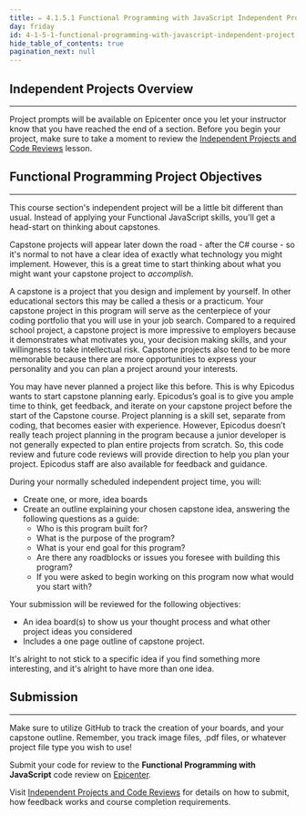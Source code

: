 ```yaml
---
title: ✏️ 4.1.5.1 Functional Programming with JavaScript Independent Project
day: friday
id: 4-1-5-1-functional-programming-with-javascript-independent-project
hide_table_of_contents: true
pagination_next: null
---
```


## Independent Projects Overview
---

Project prompts will be available on Epicenter once you let your instructor know that you have reached the end of a section. Before you begin your project, make sure to take a moment to review the [Independent Projects and Code Reviews](../../pre-work/getting-started-at-epicodus/1-0-0-09-independent-projects-and-code-reviews) lesson.

## Functional Programming Project Objectives
---

This course section's independent project will be a little bit different than usual. Instead of applying your Functional JavaScript skills, you'll get a head-start on thinking about capstones. 

Capstone projects will appear later down the road - after the C# course - so it's normal to not have a clear idea of exactly what technology you might implement. However, this is a great time to start thinking about what you might want your capstone project to *accomplish*. 

A capstone is a project that you design and implement by yourself. In other educational sectors this may be called a thesis or a practicum. Your capstone project in this program will serve as the centerpiece of your coding portfolio that you will use in your job search. Compared to a required school project, a capstone project is more impressive to employers because it demonstrates what motivates you, your decision making skills, and your willingness to take intellectual risk. Capstone projects also tend to be more memorable because there are more opportunities to express your personality and you can plan a project around your interests. 

You may have never planned a project like this before. This is why Epicodus wants to start capstone planning early. Epicodus’s goal is to give you ample time to think, get feedback, and iterate on your capstone project before the start of the Capstone course. Project planning is a skill set, separate from coding, that becomes easier with experience. However, Epicodus doesn’t really teach project planning in the program because a junior developer is not generally expected to plan entire projects from scratch. So, this code review and future code reviews will provide direction to help you plan your project. Epicodus staff are also available for feedback and guidance.

During your normally scheduled independent project time, you will:

* Create one, or more, idea boards
* Create an outline explaining your chosen capstone idea, answering the following questions as a guide:
  * Who is this program built for?
  * What is the purpose of the program?
  * What is your end goal for this program?
  * Are there any roadblocks or issues you foresee with building this program?
  * If you were asked to begin working on this program now what would you start with?

Your submission will be reviewed for the following objectives:

* An idea board(s) to show us your thought process and what other project ideas you considered
* Includes a one page outline of capstone project.

It's alright to not stick to a specific idea if you find something more interesting, and it's alright to have more than one idea.

## Submission
---

Make sure to utilize GitHub to track the creation of your boards, and your capstone outline. Remember, you track image files, .pdf files, or whatever project file type you wish to use!

Submit your code for review to the **Functional Programming with JavaScript** code review on [Epicenter](https://epicenter.epicodus.com/).

Visit [Independent Projects and Code Reviews](../../pre-work/getting-started-at-epicodus/1-0-0-09-independent-projects-and-code-reviews) for details on how to submit, how feedback works and course completion requirements.
